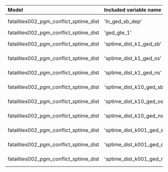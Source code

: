 | Model                                  | Included variable name    | Database variable name                 | Transformations                                   |
|:---------------------------------------|:--------------------------|:---------------------------------------|:--------------------------------------------------|
| fatalities002_pgm_conflict_sptime_dist | 'ln_ged_sb_dep'           | 'priogrid_month.ged_sb_best_sum_nokgi' | ["'ops.ln'", "'missing.replace_na'"]              |
| fatalities002_pgm_conflict_sptime_dist | 'ged_gte_1'               | 'priogrid_month.ged_sb_best_sum_nokgi' | ["'bool.gte'"]                                    |
| fatalities002_pgm_conflict_sptime_dist | 'sptime_dist_k1_ged_sb'   | 'priogrid_month.ged_sb_best_sum_nokgi' | ["'spatial.sptime_dist'", "'missing.replace_na'"] |
| fatalities002_pgm_conflict_sptime_dist | 'sptime_dist_k1_ged_os'   | 'priogrid_month.ged_os_best_sum_nokgi' | ["'spatial.sptime_dist'", "'missing.replace_na'"] |
| fatalities002_pgm_conflict_sptime_dist | 'sptime_dist_k1_ged_ns'   | 'priogrid_month.ged_ns_best_sum_nokgi' | ["'spatial.sptime_dist'", "'missing.replace_na'"] |
| fatalities002_pgm_conflict_sptime_dist | 'sptime_dist_k10_ged_sb'  | 'priogrid_month.ged_sb_best_sum_nokgi' | ["'spatial.sptime_dist'", "'missing.replace_na'"] |
| fatalities002_pgm_conflict_sptime_dist | 'sptime_dist_k10_ged_os'  | 'priogrid_month.ged_os_best_sum_nokgi' | ["'spatial.sptime_dist'", "'missing.replace_na'"] |
| fatalities002_pgm_conflict_sptime_dist | 'sptime_dist_k10_ged_ns'  | 'priogrid_month.ged_ns_best_sum_nokgi' | ["'spatial.sptime_dist'", "'missing.replace_na'"] |
| fatalities002_pgm_conflict_sptime_dist | 'sptime_dist_k001_ged_sb' | 'priogrid_month.ged_sb_best_sum_nokgi' | ["'spatial.sptime_dist'", "'missing.replace_na'"] |
| fatalities002_pgm_conflict_sptime_dist | 'sptime_dist_k001_ged_os' | 'priogrid_month.ged_os_best_sum_nokgi' | ["'spatial.sptime_dist'", "'missing.replace_na'"] |
| fatalities002_pgm_conflict_sptime_dist | 'sptime_dist_k001_ged_ns' | 'priogrid_month.ged_ns_best_sum_nokgi' | ["'spatial.sptime_dist'", "'missing.replace_na'"] |